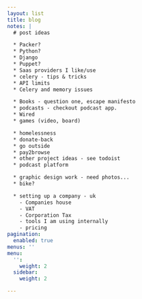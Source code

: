 ```yaml
---
layout: list
title: blog
notes: |
  # post ideas

  * Packer?
  * Python?
  * Django
  * Puppet?
  * Saas providers I like/use
  * celery - tips & tricks
  * API limits
  * Celery and memory issues

  * Books - question one, escape manifesto
  * podcasts - checkout podcast app.
  * Wired
  * games (video, board)

  * homelessness
  * donate-back
  * go outside
  * pay2browse
  * other project ideas - see todoist
  * podcast platform

  * graphic design work - need photos...
  * bike?

  * setting up a company - uk
    - Companies house
    - VAT
    - Corporation Tax
    - tools I am using internally
    - pricing
pagination:
  enabled: true
menus: ''
menu:
  '':
    weight: 2
  sidebar:
    weight: 2

---
```

